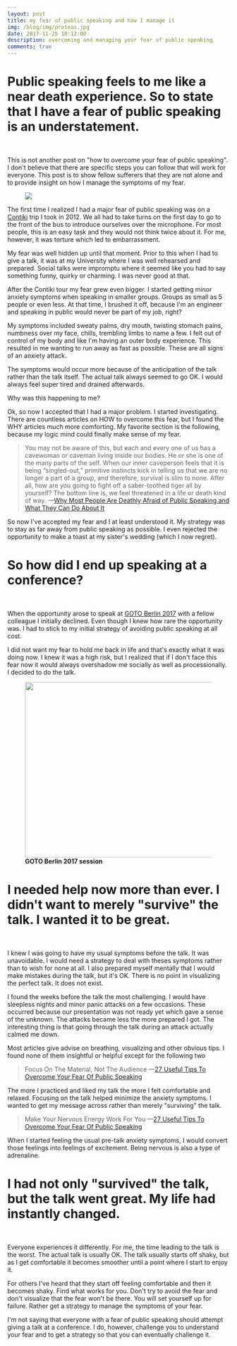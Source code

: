 ```yaml
---
layout: post
title: my fear of public speaking and how I manage it
img: /blog/img/proteas.jpg
date: 2017-11-25 10:12:00
description: overcoming and managing your fear of public speaking
comments: true
---
```


# Public speaking feels to me like a near death experience. So to state that I have a fear of public speaking is an understatement. 
<br/>

This is not another post on "how to overcome your fear of public speaking". I don't believe that there are specific steps you can follow that will work for everyone. This post is to show fellow sufferers that they are not alone and to provide insight on how I manage the symptoms of my fear. 

<figure>
	<img src="/blog/img/publicspeaking.jpg">
</figure>

The first time I realized I had a major fear of public speaking was on a <a href="https://www.contiki.com/eu/en">Contiki</a> trip I took in 2012. We all had to take turns on the first day to go to the front of the bus to introduce ourselves over the microphone. For most people, this is an easy task and they would not think twice about it. For me, however, it was torture which led to embarrassment. 

My fear was well hidden up until that moment. Prior to this when I had to give a talk, it was at my University where I was well rehearsed and prepared. Social talks were impromptu where it seemed like you had to say something funny, quirky or charming. I was never good at that. 

After the Contiki tour my fear grew even bigger. I started getting minor anxiety symptoms when speaking in smaller groups. Groups as small as 5 people or even less. At that time, I brushed it off, because I'm an engineer and speaking in public would never be part of my job, right?


My symptoms included sweaty palms, dry mouth, twisting stomach pains, numbness over my face, chills, trembling limbs to name a few. I felt out of control of my body and like I'm having an outer body experience. This resulted in me wanting to run away as fast as possible. These are all signs of an anxiety attack. 

The symptoms would occur more because of the anticipation of the talk rather than the talk itself. The actual talk always seemed to go OK. I would always feel super tired and drained afterwards. 

Why was this happening to me? 

Ok, so now I accepted that I had a major problem. I started investigating. There are countless articles on HOW to overcome this fear, but I found the WHY articles much more comforting. My favorite section is the following, because my logic mind could finally make sense of my fear. 

<blockquote>
You may not be aware of this, but each and every one of us has a cavewoman or caveman living inside our bodies. He or she is one of the many parts of the self. When our inner caveperson feels that it is being “singled-out,” primitive instincts kick in telling us that we are no longer a part of a group, and therefore, survival is slim to none. After all, how are you going to fight off a saber-toothed tiger all by yourself? The bottom line is, we feel threatened in a life or death kind of way. 
	—<a href="https://www.huffingtonpost.com/donna-labermeier/why-most-people-are-death_b_4798597.html">Why Most People Are Deathly Afraid of Public Speaking and What They Can Do About It</a> 
</blockquote>

So now I've accepted my fear and I at least understood it. My strategy was to stay as far away from public speaking as possible. I even rejected the opportunity to make a toast at my sister's wedding (which I now regret). 

# So how did I end up speaking at a conference?
<br/>

When the opportunity arose to speak at <a href="https://gotober.com/2017">GOTO Berlin 2017</a> with a fellow colleague I initially declined. Even though I knew how rare the opportunity was. I had to stick to my initial strategy of avoiding public speaking at all cost. 

I did not want my fear to hold me back in life and that's exactly what it was doing now. I knew it was a high risk, but I realized that if I don't face this fear now it would always overshadow me socially as well as processionally.  I decided to do the talk. 

<figure>
	<img src="/blog/img/gotoberlin.jpg" width="700" height="397">
	<figcaption>
		<b>GOTO Berlin 2017 session</b>
	</figcaption>
</figure>

# I needed help now more than ever. I didn't want to merely "survive" the talk. I wanted it to be great. 
<br/>

I knew I was going to have my usual symptoms before the talk. It was unavoidable. I would need a strategy to deal with theses symptoms rather than to wish for none at all. I also prepared myself mentally that I would make mistakes during the talk, but it's OK. There is no point in visualizing the perfect talk. It does not exist. 

 I found the weeks before the talk the most challenging. I would have sleepless nights and minor panic attacks on a few occasions. These occurred because our presentation was not ready yet which gave a sense of the unknown. The attacks became less the more prepared I got. The interesting thing is that going through the talk during an attack actually calmed me down. 

 Most articles give advise on breathing, visualizing and other obvious tips. I found none of them insightful or helpful except for the following two 

<blockquote>
 Focus On The Material, Not The Audience
	—<a href=" https://www.briantracy.com/blog/public-speaking/27-useful-tips-to-overcome-your-fear-of-public-speaking/">27 Useful Tips To Overcome Your Fear Of Public Speaking</a> 
</blockquote>

 The more I practiced and liked my talk the more I felt comfortable and relaxed. Focusing on the talk helped minimize the anxiety symptoms. I wanted to get my message across rather than merely "surviving" the talk. 

<blockquote>
 Make Your Nervous Energy Work For You
	—<a href=" https://www.briantracy.com/blog/public-speaking/27-useful-tips-to-overcome-your-fear-of-public-speaking/">27 Useful Tips To Overcome Your Fear Of Public Speaking</a> 
</blockquote>

When I started feeling the usual pre-talk anxiety symptoms, I would convert those feelings into feelings of excitement. Being nervous is also a type of adrenaline.

# I had not only "survived" the talk, but the talk went great. My life had instantly changed.
<br/>

Everyone experiences it differently. For me, the time leading to the talk is the worst. The actual talk is usually OK. The talk usually starts off shaky, but as I get comfortable it becomes smoother until a point where I start to enjoy it. 

For others I've heard that they start off feeling comfortable and then it becomes shaky. Find what works for you. Don't try to avoid the fear and don't visualize that the fear won't be there. You will set yourself up for failure. Rather get a strategy to manage the symptoms of your fear. 

I'm not saying that everyone with a fear of public speaking should attempt giving a talk at a conference. I do, however, challenge you to understand your fear and to get a strategy so that you can eventually challenge it. 
